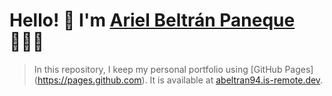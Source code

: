 # Hello! 👋 I'm [Ariel Beltrán Paneque](https://abeltran94.is-remote.dev) 👨🏻‍💻
> In this repository, I keep my personal portfolio using [GitHub Pages] (https://pages.github.com). It is available at [abeltran94.is-remote.dev]([https://abeltranp94.is-a.dev](https://abeltran94.is-remote.dev)https://abeltran94.is-remote.dev).
